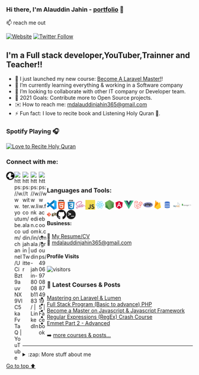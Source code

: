 <a id="top"></a>

### Hi there, I'm Alauddin Jahin - [portfolio][website] 👋

 :mailbox: reach me out

[![Website](https://img.shields.io/website?label=alauddinjahin.github.io&style=for-the-badge&url=https%3A%2F%2Falauddinjahin.github.io)](https://alauddinjahin.github.io)
[![Twitter Follow](https://img.shields.io/twitter/follow/JahinAlauddin?color=1DA1F2&logo=twitter&style=for-the-badge)]()



## I'm a Full stack developer,YouTuber,Trainner and Teacher!!

- 🔭 I just launched my new course: [Become A Laravel Master!][course]!
- 🌱 I’m currently learning everything & working in a Software company
- 👯 I’m looking to collaborate with other IT company or Developer team.
- 🥅 2021 Goals: Contribute more to Open Source projects.
- ✉️ How to reach me: mdalauddinjahin365@gmail.com
- ⚡ Fun fact: I love to recite book and Listening Holy Quran 📖.

### Spotify Playing 🎧

[<img src="https://i.pinimg.com/originals/93/2f/d0/932fd00d9b43753061c47739f0cc777b.gif" alt="Love to Recite Holy Quran" width="350" height="50"/>]()

### Connect with me:

[<img align="left" alt="https://alauddinjahin.github.io" width="22px" src="https://raw.githubusercontent.com/iconic/open-iconic/master/svg/globe.svg" />][website]
[<img align="left" alt="https://www.youtube.com/channel/UCiBzt9auvNX9VlC5kaFvTaQ | YouTube" width="22px" src="https://cdn.jsdelivr.net/npm/simple-icons@v3/icons/youtube.svg" />][youtube]
[<img align="left" alt="https://twitter.com/alauddinjahin | Twitter" width="22px" src="https://cdn.jsdelivr.net/npm/simple-icons@v3/icons/twitter.svg" />][twitter]
[<img align="left" alt="https://www.linkedin.com/in/alauddin-jahin-8008b1183/ | LinkedIn" width="22px" src="https://cdn.jsdelivr.net/npm/simple-icons@v3/icons/linkedin.svg" />][linkedin]
[<img align="left" alt="https://www.facebook.com/groups/490697088749195 | Facebook" width="22px" src="https://cdn.jsdelivr.net/npm/simple-icons@v3/icons/facebook.svg" />][facebookGroup]


<br />

### Languages and Tools:

[<img align="left" alt="Visual Studio Code" width="26px" src="https://raw.githubusercontent.com/github/explore/80688e429a7d4ef2fca1e82350fe8e3517d3494d/topics/visual-studio-code/visual-studio-code.png" />][webdevplaylist]
[<img align="left" alt="HTML5" width="26px" src="https://raw.githubusercontent.com/github/explore/80688e429a7d4ef2fca1e82350fe8e3517d3494d/topics/html/html.png" />][webdevplaylist]
[<img align="left" alt="CSS3" width="26px" src="https://raw.githubusercontent.com/github/explore/80688e429a7d4ef2fca1e82350fe8e3517d3494d/topics/css/css.png" />][cssplaylist]
[<img align="left" alt="Sass" width="26px" src="https://raw.githubusercontent.com/github/explore/80688e429a7d4ef2fca1e82350fe8e3517d3494d/topics/sass/sass.png" />][cssplaylist]
[<img align="left" alt="JavaScript" width="26px" src="https://raw.githubusercontent.com/github/explore/80688e429a7d4ef2fca1e82350fe8e3517d3494d/topics/javascript/javascript.png" />][jsplaylist]
[<img align="left" alt="React" width="26px" src="https://raw.githubusercontent.com/github/explore/80688e429a7d4ef2fca1e82350fe8e3517d3494d/topics/react/react.png" />][reactplaylist]
[<img align="left" alt="Node.js" width="26px" src="https://raw.githubusercontent.com/github/explore/80688e429a7d4ef2fca1e82350fe8e3517d3494d/topics/nodejs/nodejs.png" />][webdevplaylist]
[<img align="left" alt="Angular" width="26px" src="https://raw.githubusercontent.com/github/explore/80688e429a7d4ef2fca1e82350fe8e3517d3494d/topics/angular/angular.png" />][webdevplaylist]
[<img align="left" alt="Angular" width="26px" src="https://raw.githubusercontent.com/github/explore/80688e429a7d4ef2fca1e82350fe8e3517d3494d/topics/vue/vue.png" />][webdevplaylist]
[<img align="left" alt="Laravel" width="26px" src="https://raw.githubusercontent.com/github/explore/80688e429a7d4ef2fca1e82350fe8e3517d3494d/topics/laravel/laravel.png" />][webdevplaylist]
[<img align="left" alt="PHP" width="26px" src="https://raw.githubusercontent.com/github/explore/80688e429a7d4ef2fca1e82350fe8e3517d3494d/topics/php/php.png" />][webdevplaylist]
[<img align="left" alt="Firebase" width="26px" src="https://raw.githubusercontent.com/github/explore/80688e429a7d4ef2fca1e82350fe8e3517d3494d/topics/firebase/firebase.png" />][webdevplaylist]
[<img align="left" alt="SQL" width="26px" src="https://raw.githubusercontent.com/github/explore/80688e429a7d4ef2fca1e82350fe8e3517d3494d/topics/sql/sql.png" />][webdevplaylist]
[<img align="left" alt="MySQL" width="26px" src="https://raw.githubusercontent.com/github/explore/80688e429a7d4ef2fca1e82350fe8e3517d3494d/topics/mysql/mysql.png" />][webdevplaylist]
[<img align="left" alt="MongoDB" width="26px" src="https://raw.githubusercontent.com/github/explore/80688e429a7d4ef2fca1e82350fe8e3517d3494d/topics/mongodb/mongodb.png" />][webdevplaylist]
[<img align="left" alt="Git" width="26px" src="https://raw.githubusercontent.com/github/explore/80688e429a7d4ef2fca1e82350fe8e3517d3494d/topics/git/git.png" />][webdevplaylist]
[<img align="left" alt="GitHub" width="26px" src="https://raw.githubusercontent.com/github/explore/78df643247d429f6cc873026c0622819ad797942/topics/github/github.png" />][webdevplaylist]
[<img align="left" alt="Terminal" width="26px" src="https://raw.githubusercontent.com/github/explore/80688e429a7d4ef2fca1e82350fe8e3517d3494d/topics/terminal/terminal.png" />][webdevplaylist]

<br />
<br />


#### Business:
- :paperclip: [My Resume/CV](https://alauddinjahin.github.io/md_alauddin_cv.pdf)
- :email: mdalauddinjahin365@gmail.com



#### Profile Visits 

![visitors](https://visitor-badge.glitch.me/badge?page_id=alauddinjahin.alauddinjahin)


### 📕 Latest Courses & Posts

<!-- BLOG-POST-LIST:START -->
- [Mastering on Laravel & Lumen](https://www.facebook.com/groups/490697088749195)
- [Full Stack Program (Basic to advance) PHP](https://www.facebook.com/groups/490697088749195)
- [Become a Master on Javascript & Javascript Framework](https://www.facebook.com/groups/490697088749195)
- [Regular Expressions (RegEx) Crash Course](https://www.facebook.com/groups/490697088749195)
- [Emmet Part 2 - Advanced](https://www.facebook.com/groups/490697088749195)
<!-- BLOG-POST-LIST:END -->

➡️ [more courses & posts...](https://www.facebook.com/groups/490697088749195)

---

<details>
  <summary>:zap: More stuff about me</summary>

  <br >

  I love sharing knowledge and putting tutorials, courses and posts together for helping other developers, and that's why "CodeWithLove 360" Training exists!

  #### What is 'CodeWithLove 360'?

  'CodeWithLove 360' is a online training platform where every developer & non-developer person learning for Web/Mobile development, coding and design. Including new technologies and frameworks and anything really related to development world.


  #### Coding Stats 

  <!--START_SECTION:waka-->

```text
Blade Template             10 hrs 47 mins  ███████████░░░░░░░░░░░░░░   44.62 %
PHP                        9 hrs 52 mins   ██████████▒░░░░░░░░░░░░░░   40.84 %
CSS                        2 hrs 42 mins   ██▓░░░░░░░░░░░░░░░░░░░░░░   11.19 %
JavaScript                 20 mins         ▒░░░░░░░░░░░░░░░░░░░░░░░░   01.44 %
HTML                       16 mins         ▒░░░░░░░░░░░░░░░░░░░░░░░░   01.13 %
Nginx configuration file   6 mins          ░░░░░░░░░░░░░░░░░░░░░░░░░   00.44 %
```

<!--END_SECTION:waka-->
 
[![Top Langs card](https://github-readme-stats.vercel.app/api/top-langs/?username=alauddinjahin&card_width=1200&langs_count=5)](https://github.com/alauddinjahin)
 
  #### Github Stats

  ![My's github stats](https://github-readme-stats.vercel.app/api?username=alauddinjahin&count_private=true&&show_icons=true&&theme=shades-of-purple&&title_color="#fdfdfd"&&hide=contribs,prs)


</details>


[Go to top ⬆️ ](#top)


[website]: https://alauddinjahin.github.io
[course]: https://www.facebook.com/groups/490697088749195
[facebookGroup]: https://www.facebook.com/groups/490697088749195
[twitter]: https://twitter.com/alauddinjahin
[youtube]: https://www.youtube.com/channel/UCiBzt9auvNX9VlC5kaFvTaQ
[linkedin]: https://www.linkedin.com/in/alauddin-jahin-8008b1183
[webdevplaylist]:https://alauddinjahin.github.io
[cssplaylist]:https://alauddinjahin.github.io
[jsplaylist]:https://alauddinjahin.github.io
[reactplaylist]:https://alauddinjahin.github.io



